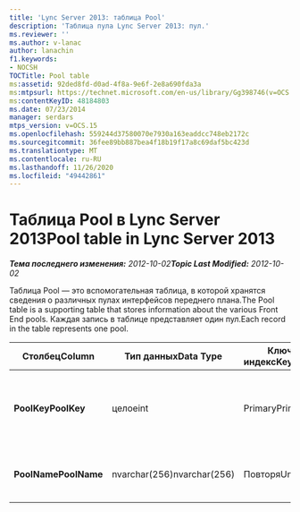 ```yaml
---
title: 'Lync Server 2013: таблица Pool'
description: 'Таблица пула Lync Server 2013: пул.'
ms.reviewer: ''
ms.author: v-lanac
author: lanachin
f1.keywords:
- NOCSH
TOCTitle: Pool table
ms:assetid: 92ded8fd-d0ad-4f8a-9e6f-2e8a690fda3a
ms:mtpsurl: https://technet.microsoft.com/en-us/library/Gg398746(v=OCS.15)
ms:contentKeyID: 48184803
ms.date: 07/23/2014
manager: serdars
mtps_version: v=OCS.15
ms.openlocfilehash: 559244d37580070e7930a163eaddcc748eb2172c
ms.sourcegitcommit: 36fee89bb887bea4f18b19f17a8c69daf5bc423d
ms.translationtype: MT
ms.contentlocale: ru-RU
ms.lasthandoff: 11/26/2020
ms.locfileid: "49442861"
---
```

# <a name="pool-table-in-lync-server-2013"></a><span data-ttu-id="1120d-103">Таблица Pool в Lync Server 2013</span><span class="sxs-lookup"><span data-stu-id="1120d-103">Pool table in Lync Server 2013</span></span>

<div data-xmlns="http://www.w3.org/1999/xhtml">

<div class="topic" data-xmlns="http://www.w3.org/1999/xhtml" data-msxsl="urn:schemas-microsoft-com:xslt" data-cs="https://msdn.microsoft.com/">

<div data-asp="https://msdn2.microsoft.com/asp">



</div>

<div id="mainSection">

<div id="mainBody"><span data-ttu-id="1120d-104">

<span> </span></span><span class="sxs-lookup"><span data-stu-id="1120d-104">

<span> </span></span></span>

<span data-ttu-id="1120d-105">_**Тема последнего изменения:** 2012-10-02_</span><span class="sxs-lookup"><span data-stu-id="1120d-105">_**Topic Last Modified:** 2012-10-02_</span></span>

<span data-ttu-id="1120d-106">Таблица Pool — это вспомогательная таблица, в которой хранятся сведения о различных пулах интерфейсов переднего плана.</span><span class="sxs-lookup"><span data-stu-id="1120d-106">The Pool table is a supporting table that stores information about the various Front End pools.</span></span> <span data-ttu-id="1120d-107">Каждая запись в таблице представляет один пул.</span><span class="sxs-lookup"><span data-stu-id="1120d-107">Each record in the table represents one pool.</span></span>


<table>
<colgroup>
<col style="width: 25%" />
<col style="width: 25%" />
<col style="width: 25%" />
<col style="width: 25%" />
</colgroup>
<thead>
<tr class="header">
<th><span data-ttu-id="1120d-108"><strong>Столбец</strong></span><span class="sxs-lookup"><span data-stu-id="1120d-108"><strong>Column</strong></span></span></th>
<th><span data-ttu-id="1120d-109"><strong>Тип данных</strong></span><span class="sxs-lookup"><span data-stu-id="1120d-109"><strong>Data Type</strong></span></span></th>
<th><span data-ttu-id="1120d-110"><strong>Ключ/индекс</strong></span><span class="sxs-lookup"><span data-stu-id="1120d-110"><strong>Key/Index</strong></span></span></th>
<th><span data-ttu-id="1120d-111"><strong>Details</strong></span><span class="sxs-lookup"><span data-stu-id="1120d-111"><strong>Details</strong></span></span></th>
</tr>
</thead>
<tbody>
<tr class="odd">
<td><p><span data-ttu-id="1120d-112"><strong>PoolKey</strong></span><span class="sxs-lookup"><span data-stu-id="1120d-112"><strong>PoolKey</strong></span></span></p></td>
<td><p><span data-ttu-id="1120d-113">целое</span><span class="sxs-lookup"><span data-stu-id="1120d-113">int</span></span></p></td>
<td><p><span data-ttu-id="1120d-114">Primary</span><span class="sxs-lookup"><span data-stu-id="1120d-114">Primary</span></span></p></td>
<td><p><span data-ttu-id="1120d-115">Уникальный номер, идентифицирующий этот пул.</span><span class="sxs-lookup"><span data-stu-id="1120d-115">Unique number identifying this pool.</span></span></p></td>
</tr>
<tr class="even">
<td><p><span data-ttu-id="1120d-116"><strong>PoolName</strong></span><span class="sxs-lookup"><span data-stu-id="1120d-116"><strong>PoolName</strong></span></span></p></td>
<td><p><span data-ttu-id="1120d-117">nvarchar(256)</span><span class="sxs-lookup"><span data-stu-id="1120d-117">nvarchar(256)</span></span></p></td>
<td><p><span data-ttu-id="1120d-118">Повторя</span><span class="sxs-lookup"><span data-stu-id="1120d-118">Unique</span></span> </p></td>
<td><p><span data-ttu-id="1120d-119">Полное доменное имя пула.</span><span class="sxs-lookup"><span data-stu-id="1120d-119">Pool FQDN.</span></span></p></td>
</tr>
</tbody>
</table><span data-ttu-id="1120d-120">


</div>

<span> </span>

</div>

</div>

</span><span class="sxs-lookup"><span data-stu-id="1120d-120">


</div>

<span> </span>

</div>

</div>

</span></span></div>

